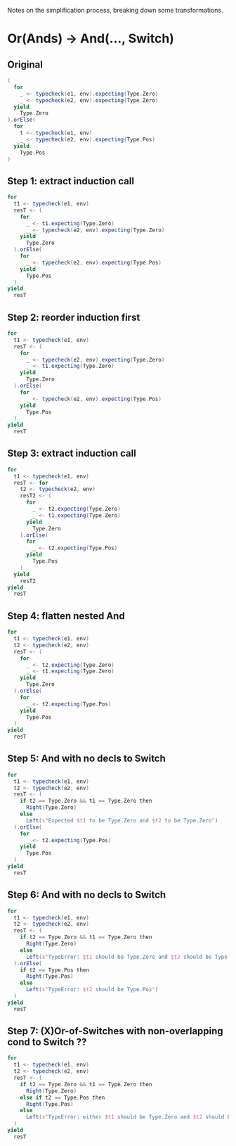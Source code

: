 Notes on the simplification process, breaking down some transformations.

# Or(Ands) -> And(..., Switch)

## Original

```scala
(
  for
    _ <- typecheck(e1, env).expecting(Type.Zero)
    _ <- typecheck(e2, env).expecting(Type.Zero)
  yield
    Type.Zero
).orElse(
  for
    t <- typecheck(e1, env)
    _ <- typecheck(e2, env).expecting(Type.Pos)
  yield
    Type.Pos
)
```

## Step 1: extract induction call

```scala
for
  t1 <- typecheck(e1, env)
  resT <- (
    for
      _ <- t1.expecting(Type.Zero)
      _ <- typecheck(e2, env).expecting(Type.Zero)
    yield
      Type.Zero
  ).orElse(
    for
      _ <- typecheck(e2, env).expecting(Type.Pos)
    yield
      Type.Pos
  )
yield
  resT
```

## Step 2: reorder induction first

```scala
for
  t1 <- typecheck(e1, env)
  resT <- (
    for
      _ <- typecheck(e2, env).expecting(Type.Zero)
      _ <- t1.expecting(Type.Zero)
    yield
      Type.Zero
  ).orElse(
    for
      _ <- typecheck(e2, env).expecting(Type.Pos)
    yield
      Type.Pos
  )
yield
  resT
```

## Step 3: extract induction call

```scala
for
  t1 <- typecheck(e1, env)
  resT <- for
    t2 <- typecheck(e2, env)
    resT2 <- (
      for
        _ <- t2.expecting(Type.Zero)
        _ <- t1.expecting(Type.Zero)
      yield
        Type.Zero
    ).orElse(
      for
        _ <- t2.expecting(Type.Pos)
      yield
        Type.Pos
    )
  yield
    resT2
yield
  resT
```

## Step 4: flatten nested And

```scala
for
  t1 <- typecheck(e1, env)
  t2 <- typecheck(e2, env)
  resT <- (
    for
      _ <- t2.expecting(Type.Zero)
      _ <- t1.expecting(Type.Zero)
    yield
      Type.Zero
  ).orElse(
    for
      _ <- t2.expecting(Type.Pos)
    yield
      Type.Pos
  )
yield
  resT
```

## Step 5: And with no decls to Switch

```scala
for
  t1 <- typecheck(e1, env)
  t2 <- typecheck(e2, env)
  resT <- (
    if t2 == Type.Zero && t1 == Type.Zero then
      Right(Type.Zero)
    else
      Left(s"Expected $t1 to be Type.Zero and $t2 to be Type.Zero")
  ).orElse(
    for
      _ <- t2.expecting(Type.Pos)
    yield
      Type.Pos
  )
yield
  resT
```

## Step 6: And with no decls to Switch

```scala
for
  t1 <- typecheck(e1, env)
  t2 <- typecheck(e2, env)
  resT <- (
    if t2 == Type.Zero && t1 == Type.Zero then
      Right(Type.Zero)
    else
      Left(s"TypeError: $t1 should be Type.Zero and $t2 should be Type.Zero")
  ).orElse(
    if t2 == Type.Pos then
      Right(Type.Pos)
    else
      Left(s"TypeError: $t2 should be Type.Pos")
  )
yield
  resT
```

## Step 7: (X)Or-of-Switches with non-overlapping cond to Switch ??

```scala
for
  t1 <- typecheck(e1, env)
  t2 <- typecheck(e2, env)
  resT <- (
    if t2 == Type.Zero && t1 == Type.Zero then
      Right(Type.Zero)
    else if t2 == Type.Pos then
      Right(Type.Pos)
    else
      Left(s"TypeError: either $t1 should be Type.Zero and $t2 should be Type.Zero; or $t2 should be Type.Pos")
  )
yield
  resT
```
